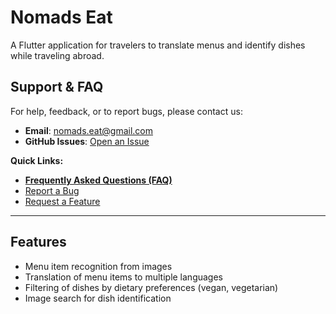 # Nomads Eat

A Flutter application for travelers to translate menus and identify dishes while traveling abroad.

## Support & FAQ

For help, feedback, or to report bugs, please contact us:

-   **Email**: [nomads.eat@gmail.com](mailto:nomads.eat@gmail.com)
-   **GitHub Issues**: [Open an Issue](https://github.com/lexsherman/nomads-eat-support/issues)

**Quick Links:**
-   [**Frequently Asked Questions (FAQ)**](./docs/faq.md)
-   [Report a Bug](https://github.com/lexsherman/nomads-eat-support/issues/new?assignees=&labels=bug&template=bug_report.md&title=)
-   [Request a Feature](https://github.com/lexsherman/nomads-eat-support/issues/new?assignees=&labels=enhancement&template=feature_request.md&title=)

---

## Features

-   Menu item recognition from images
-   Translation of menu items to multiple languages
-   Filtering of dishes by dietary preferences (vegan, vegetarian)
-   Image search for dish identification
